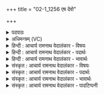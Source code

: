 +++
title = "02-1_1256 एष देवो"

+++
<details><summary>पदपाठः</summary>

ए꣣षः꣢। दे꣣वः꣢। अ꣡म꣢꣯र्त्यः। अ। म꣣र्त्यः। पर्णवीः꣢। प꣣र्ण। वीः꣢। इ꣣व। दीयते। अभि꣢। द्रो꣡णा꣢꣯नी। आ꣣स꣡द꣢म्। आ꣣। स꣡द꣢꣯म्। १२५६।
</details>

<details><summary>अधिमन्त्रम् (VC)</summary>

- पवमानः सोमः
- शुनःशेप आजीगर्तिः स देवरातः कृत्रिमो वैश्वामित्रः
- गायत्री
- षड्जः
</details>

<details><summary>हिन्दी : आचार्य रामनाथ वेदालंकार - विषयः</summary>

प्रथम मन्त्र में जीवात्मा की गति वर्णित है।
</details>

<details><summary>हिन्दी : आचार्य रामनाथ वेदालंकार - पदार्थः</summary>

पदार्थान्वय -  (एषः) यह (अमर्त्यः) अमर, (देवः) कर्मफलों को भोगनेवाला जीवात्मा रूप सोम, कर्मों के अनुसार (द्रोणानि) देहरूप द्रोण कलशों में (अभि आसदम्) बैठने के लिए (पर्णवीः इव) पक्षी के समान (दीयते) उड़कर जाता है ॥१॥ यहाँ उपमालङ्कार है ॥१॥
</details>

<details><summary>हिन्दी : आचार्य रामनाथ वेदालंकार - भावार्थः</summary>

भावार्थ -  पक्षी जैसे उड़ता हुआ एक वृक्ष से दूसरे वृक्ष पर जाता है,वैसे ही यह जीवात्मा पहले शरीर को छोड़कर कर्मफल भोगने के लिए माता के गर्भ में दूसरे शरीर को प्राप्त करता है ॥१॥
</details>

<details><summary>संस्कृत : आचार्य रामनाथ वेदालंकार - विषयः</summary>

तत्रादौ जीवात्मगतिर्वर्ण्यते।
</details>

<details><summary>संस्कृत : आचार्य रामनाथ वेदालंकार - पदार्थः</summary>

पदार्थान्वय -  (एषः) अयम् (अमर्त्यः) अमरः (देवः) कर्मफलभोक्ता जीवात्मरूपः सोमः [दिवु धातुः खादनार्थेऽपि पठितः।] कर्मानुसारम् (द्रोणानि) देहरूपान् द्रोणकलशान् (अभि आसदम्) अभ्यासत्तुम् (पर्णवीः इव) पक्षी इव। [पर्णाभ्यां पतत्त्राभ्यां वेति उड्डीयते इति पर्णवीः पक्षी।] (दीयते) उड्डीय गच्छति। [दीयते गतिकर्मा। निघं० २।१४] ॥१॥ अत्रोपमालङ्कारः ॥१॥
</details>

<details><summary>संस्कृत : आचार्य रामनाथ वेदालंकार - भावार्थः</summary>

भावार्थ -  पक्षी यथोड्डयमानो वृक्षाद् वृक्षान्तरं गच्छति तथैव जीवात्मा पूर्वं देहमुत्सृज्य कर्मफलानि भोक्तुं मातुर्गर्भे द्वितीयं शरीरं गच्छति ॥१॥
</details>

<details><summary>संस्कृत : आचार्य रामनाथ वेदालंकार - पादटिप्पनी</summary>

टिप्पनी -   १. ऋ० ९।३।१,‘दीयति’ इति पाठः।
</details>